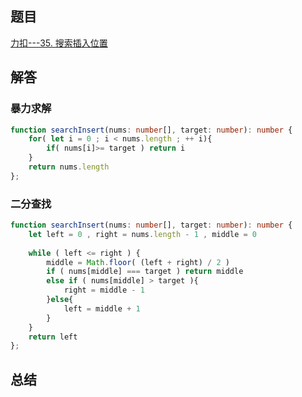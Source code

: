 ## 题目

[力扣---35. 搜索插入位置](https://leetcode.cn/problems/search-insert-position/)

## 解答
### 暴力求解
```ts
function searchInsert(nums: number[], target: number): number {
    for( let i = 0 ; i < nums.length ; ++ i){
        if( nums[i]>= target ) return i 
    }
    return nums.length
};
```
### 二分查找
```ts
function searchInsert(nums: number[], target: number): number {
    let left = 0 , right = nums.length - 1 , middle = 0 
    
    while ( left <= right ) {
        middle = Math.floor( (left + right) / 2 )
        if ( nums[middle] === target ) return middle
        else if ( nums[middle] > target ){
            right = middle - 1
        }else{
            left = middle + 1
        }
    }
    return left
};
```
## 总结